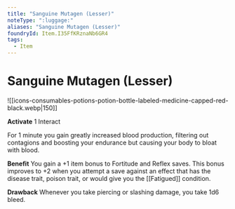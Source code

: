 ```yaml
---
title: "Sanguine Mutagen (Lesser)"
noteType: ":luggage:"
aliases: "Sanguine Mutagen (Lesser)"
foundryId: Item.I35FfKRznaNb6GR4
tags:
  - Item
---
```


# Sanguine Mutagen (Lesser)
![[icons-consumables-potions-potion-bottle-labeled-medicine-capped-red-black.webp|150]]

**Activate** 1 Interact

For 1 minute you gain greatly increased blood production, filtering out contagions and boosting your endurance but causing your body to bloat with blood.

**Benefit** You gain a +1 item bonus to Fortitude and Reflex saves. This bonus improves to +2 when you attempt a save against an effect that has the disease trait, poison trait, or would give you the [[Fatigued]] condition.

**Drawback** Whenever you take piercing or slashing damage, you take 1d6 bleed.
